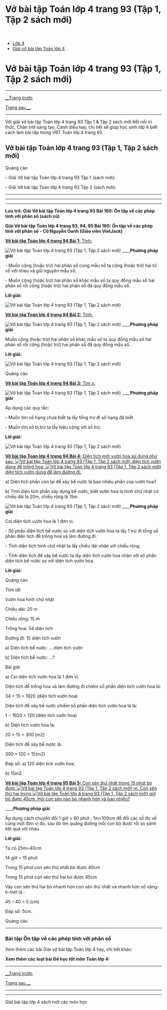 # Vở bài tập Toán lớp 4 trang 93 (Tập 1, Tập 2 sách mới)

﻿

  * [Lớp 4](https://vietjack.com/series/lop-4.jsp)
  * [Giải vở bài tập Toán lớp 4](https://vietjack.com/giai-vo-bai-tap-toan-4/index.jsp)



# Vở bài tập Toán lớp 4 trang 93 (Tập 1, Tập 2 sách mới)

* * *

[__Trang trước](https://vietjack.com/giai-vo-bai-tap-toan-4/bai-159-on-tap-ve-phan-so.jsp)

[Trang sau __](https://vietjack.com/giai-vo-bai-tap-toan-4/bai-161-on-tap-ve-cac-phep-tinh-voi-phan-so-tiep-theo.jsp)

* * *

Với giải vở bài tập Toán lớp 4 trang 93 Tập 1 & Tập 2 sách mới Kết nối tri thức, Chân trời sáng tạo, Cánh diều hay, chi tiết sẽ giúp học sinh lớp 4 biết cách làm bài tập trong VBT Toán lớp 4 trang 93.

## Vở bài tập Toán lớp 4 trang 93 (Tập 1, Tập 2 sách mới)

Quảng cáo

\- Giải Vở bài tập Toán lớp 4 trang 93 Tập 1 (sách mới):

\- Giải Vở bài tập Toán lớp 4 trang 93 Tập 2 (sách mới):

* * *

* * *

* * *

**Lưu trữ: Giải Vở bài tập Toán lớp 4 trang 93 Bài 160: Ôn tập về các phép tính với phân số (sách cũ)**

**Giải Vở bài tập Toán lớp 4 trang 93, 94, 95 Bài 160: Ôn tập về các phép tính với phân số - Cô Nguyễn Oanh (Giáo viên VietJack)**

[**Vở bài tập Toán lớp 4 trang 94 Bài 1:** Tính: ](https://vietjack.com/giai-vo-bai-tap-toan-4/bai-1-trang-93-vbt-toan-4-tap-2.jsp)

![Vở bài tập Toán lớp 4 trang 93 \(Tập 1, Tập 2 sách mới\)](https://vietjack.com/giai-vo-bai-tap-toan-4/images/bai-1-trang-93-vbt-toan-4-tap-2.PNG) ____**Phương pháp giải**

\- Muốn cộng (hoặc trừ) hai phân số cùng mẫu số ta cộng (hoặc trừ) hai tử số với nhau và giữ nguyên mẫu số.

\- Muốn cộng (hoặc trừ) hai phân số khác mẫu số ta quy đồng mẫu số hai phân số rồi cộng (hoặc trừ) hai phân số đã quy đồng mẫu số.

**Lời giải:**

![Vở bài tập Toán lớp 4 trang 93 \(Tập 1, Tập 2 sách mới\)](https://vietjack.com/giai-vo-bai-tap-toan-4/images/bai-1-trang-93-vbt-toan-4-tap-2-1.PNG)

[**Vở bài tập Toán lớp 4 trang 94 Bài 2:** Tính: ](https://vietjack.com/giai-vo-bai-tap-toan-4/bai-2-trang-94-vbt-toan-4-tap-2.jsp)

![Vở bài tập Toán lớp 4 trang 93 \(Tập 1, Tập 2 sách mới\)](https://vietjack.com/giai-vo-bai-tap-toan-4/images/bai-2-trang-94-vbt-toan-4-tap-2.PNG) ____**Phương pháp giải**

Muốn cộng (hoặc trừ) hai phân số khác mẫu số ta quy đồng mẫu số hai phân số rồi cộng (hoặc trừ) hai phân số đã quy đồng mẫu số.

**Lời giải:**

![Vở bài tập Toán lớp 4 trang 93 \(Tập 1, Tập 2 sách mới\)](https://vietjack.com/giai-vo-bai-tap-toan-4/images/bai-2-trang-94-vbt-toan-4-tap-2-1.PNG)

Quảng cáo

[**Vở bài tập Toán lớp 4 trang 94 Bài 3:** Tìm x: ](https://vietjack.com/giai-vo-bai-tap-toan-4/bai-3-trang-94-vbt-toan-4-tap-2.jsp)

![Vở bài tập Toán lớp 4 trang 93 \(Tập 1, Tập 2 sách mới\)](https://vietjack.com/giai-vo-bai-tap-toan-4/images/bai-3-trang-94-vbt-toan-4-tap-2.PNG) ____**Phương pháp giải**

Áp dụng các quy tắc:

\- Muốn tìm số hạng chưa biết ta lấy tổng trừ đi số hạng đã biết.

\- Muốn tìm số bị trừ ta lấy hiệu cộng với số trừ.

**Lời giải:**

![Vở bài tập Toán lớp 4 trang 93 \(Tập 1, Tập 2 sách mới\)](https://vietjack.com/giai-vo-bai-tap-toan-4/images/bai-3-trang-94-vbt-toan-4-tap-2-1.PNG)

[**Vở bài tập Toán lớp 4 trang 94 Bài 4:** Diện tích một vườn hoa sử dụng như sau: ![Vở bài tập Toán lớp 4 trang 93 \(Tập 1, Tập 2 sách mới\)](https://vietjack.com/giai-vo-bai-tap-toan-4/images/bai-4-trang-94-vbt-toan-4-tap-2.PNG) diện tích vườn dùng đề trồng hoa; ![Vở bài tập Toán lớp 4 trang 93 \(Tập 1, Tập 2 sách mới\)](https://vietjack.com/giai-vo-bai-tap-toan-4/images/bai-4-trang-94-vbt-toan-4-tap-2-1.PNG) diện tích vườn dùng để làm đường đi.](https://vietjack.com/giai-vo-bai-tap-toan-4/bai-4-trang-94-vbt-toan-4-tap-2.jsp)

a) Diện tích phần còn lại để xây bể nước là bao nhiêu phần của vườn hoa?

b) Tính diện tích phần xây dựng bể nước, biết vườn hoa là hình chữ nhật có chiều dài là 20m, chiều rộng là 15m

![Vở bài tập Toán lớp 4 trang 93 \(Tập 1, Tập 2 sách mới\)](https://vietjack.com/giai-vo-bai-tap-toan-4/images/bai-4-trang-94-vbt-toan-4-tap-2-a.PNG) ____**Phương pháp giải**

Coi diện tích vườn hoa là 1 đơn vị.

\- Số phần diện tích bể nước so với diện tích vườn hoa ta lấy 1 trừ đi tổng số phần diện tích để trồng hoa và làm đường đi.

\- Tính diện tích hình chữ nhật ta lấy chiều dài nhân với chiều rộng.

\- Tính diện tích để xây bể nước ta lấy diện tích vườn hoa nhân với số phần diện tích bể nước so với diện tích vườn hoa.

**Lời giải:**

Quảng cáo

Tóm tắt

Vườn hoa hình chữ nhật

Chiều dài: 20 m

Chiều rộng: 15 m

Trồng hoa: 34 diện tích

Đường đi: 15 diện tích vườn

a) Diện tích bể nước: ....diện tích vườn

b) Diện tích bể nước: ...?

Bài giải

a) Coi diện tích vườn hoa là 1 đơn vị.

Diện tích để trồng hoa và làm đường đi chiếm số phần diện tích vườn hoa là:

34 \+ 15 = 1920 (diện tích vườn hoa)

Diện tích để xây bể nước chiếm số phần diện tích vườn hoa là là:

1 − 1920 = 120 (diện tích vườn hoa)

b) Diện tích vườn hoa là:

20 × 15 = 300 (m2)

Diện tích để xây bể nước là:

300 × 120 = 15(m2) 

Đáp số: a) 120 diện tích vườn hoa;

b) 15m2.

[**Vở bài tập Toán lớp 4 trang 95 Bài 5:** Con sên thứ nhất trong 15 phút bò được ![Vở bài tập Toán lớp 4 trang 93 \(Tập 1, Tập 2 sách mới\)](https://vietjack.com/giai-vo-bai-tap-toan-4/images/bai-5-trang-95-vbt-toan-4-tap-2.PNG) m. Con sên thứ hai trong ![Vở bài tập Toán lớp 4 trang 93 \(Tập 1, Tập 2 sách mới\)](https://vietjack.com/giai-vo-bai-tap-toan-4/images/bai-5-trang-95-vbt-toan-4-tap-2-1.PNG) giờ bò được 45cm. Hỏi con sên nào bò nhanh hơn và bao nhiêu?](https://vietjack.com/giai-vo-bai-tap-toan-4/bai-5-trang-95-vbt-toan-4-tap-2.jsp)

____**Phương pháp giải**

Áp dụng cách chuyển đổi 1 giờ = 60 phút ; 1m=100cm để đổi các số đo về cùng một đơn vị đo, sau đó tìm quãng đường mỗi con bò được rồi so sánh kết quả với nhau.

**Lời giải:**

Ta có 25m=40cm

14 giờ = 15 phút

Trong 15 phút con sên thứ nhất bò được 40cm

Trong 15 phút con sên thứ hai bò được 45cm

Vậy con sên thứ hai bò nhanh hơn con sên thứ nhất và nhanh hơn số xăng-ti-mét là :

45 – 40 = 5 (cm)

Đáp số: 5cm.

Quảng cáo

* * *

### **Bài tập Ôn tập về các phép tính với phân số**

Xem thêm các bài Giải vở bài tập Toán lớp 4 hay, chi tiết khác:

**Xem thêm các loạt bài Để học tốt môn Toán lớp 4:**

* * *

[__Trang trước](https://vietjack.com/giai-vo-bai-tap-toan-4/bai-159-on-tap-ve-phan-so.jsp)

[Trang sau __](https://vietjack.com/giai-vo-bai-tap-toan-4/bai-161-on-tap-ve-cac-phep-tinh-voi-phan-so-tiep-theo.jsp)

* * *

* * *

Giải bài tập lớp 4 sách mới các môn học
